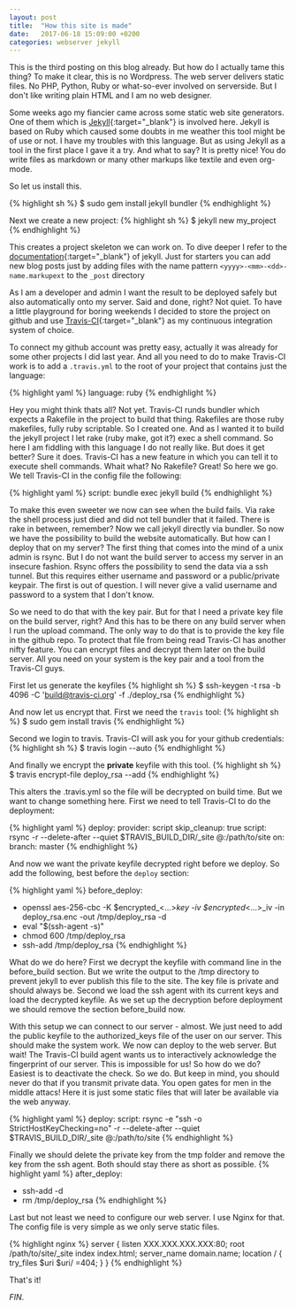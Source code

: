```yaml
---
layout: post
title:  "How this site is made"
date:   2017-06-18 15:09:00 +0200
categories: webserver jekyll
---
```

This is the third posting on this blog already. But how do I actually tame this thing? To make it clear, this is no Wordpress. The web server delivers static files. No PHP, Python, Ruby or what-so-ever involved on serverside. But I don't like writing plain HTML and I am no web designer.

Some weeks ago my fiancier came across some static web site generators. One of them which is [Jekyll][jekyll]{:target="_blank"} is involved here. Jekyll is based on Ruby which caused some doubts in me weather this tool might be of use or not. I have my troubles with this language. But as using Jekyll as a tool in the first place I gave it a try. And what to say? It is pretty nice! You do write files as markdown or many other markups like textile and even org-mode.

So let us install this.

{% highlight sh %}
$ sudo gem install jekyll bundler
{% endhighlight %}

Next we create a new  project:
{% highlight sh %}
$ jekyll new my_project
{% endhighlight %}

This creates a project skeleton we can work on. To dive deeper I refer to the [documentation][jekyll-doc]{:target="_blank"} of jekyll. Just for starters you can add new blog posts just by adding files with the name pattern `<yyyy>-<mm>-<dd>-name.markupext` to the `_post` directory

As I am a developer and admin I want the result to be deployed safely but also automatically onto my server. Said and done, right? Not quiet. To have a little playground for boring weekends I decided to store the project on github and use [Travis-CI][travis-ci]{:target="_blank"} as my continuous integration system of choice.

To connect my github account was pretty easy, actually it was already for some other projects I did last year. And all you need to do to make Travis-CI work is to add a `.travis.yml` to the root of your project that contains just the language:

{% highlight yaml %}
language: ruby
{% endhighlight %}

Hey you might think thats all? Not yet. Travis-CI runds bundler which expects a Rakefile in the project to build that thing. Rakefiles are those ruby makefiles, fully ruby scriptable. So I created one. And as I wanted it to build the jekyll project I let rake (ruby make, got it?) exec a shell command. So here I am fiddling with this language I do not really like. But does it get better? Sure it does. Travis-CI has a new feature in which you can tell it to execute shell commands. Whait what? No Rakefile? Great! So here we go. We tell Travis-CI in the config file the following:

{% highlight yaml %}
script: bundle exec jekyll build
{% endhighlight %}

To make this even sweeter we now can see when the build fails. Via rake the shell process just died and did not tell bundler that it failed. There is rake in between, remember? Now we call jekyll directly via bundler. So now we have the possibility to build the website automatically. But how can I deploy that on my server? The first thing that comes into the mind of a unix admin is rsync. But I do not want the build server to access my server in an insecure fashion. Rsync offers the possibility to send the data via a ssh tunnel. But this requires either username and password or a public/private keypair. The first is out of question. I will never give a valid username and password to a system that I don't know.

So we need to do that with the key pair. But for that I need a private key file on the build server, right? And this has to be there on any build server when I run the upload command. The only way to do that is to provide the key file in the github repo. To protect that file from being read Travis-CI has another nifty feature. You can encrypt files and decrypt them later on the build server. All you need on your system is the key pair and a tool from the Travis-CI guys.

First let us generate the keyfiles
{% highlight sh %}
$ ssh-keygen -t rsa -b 4096 -C 'build@travis-ci.org' -f ./deploy_rsa
{% endhighlight %}

And now let us encrypt that. First we need the `travis` tool:
{% highlight sh %}
$ sudo gem install travis
{% endhighlight %}

Second we login to travis. Travis-CI will ask you for your github credentials:
{% highlight sh %}
$ travis login --auto
{% endhighlight %}

And finally we encrypt the **private** keyfile with this tool.
{% highlight sh %}
$ travis encrypt-file deploy_rsa --add
{% endhighlight %}

This alters the .travis.yml so the file will be decrypted on build time. But we want to change something here. First we need to tell Travis-CI to do the deployment:

{% highlight yaml %}
deploy:
  provider: script
  skip_cleanup: true
  script: rsync -r --delete-after --quiet $TRAVIS_BUILD_DIR/_site <username>@<domain>:/path/to/site
  on:
    branch: master
{% endhighlight %}

And now we want the private keyfile decrypted right before we deploy. So add the following, best before the `deploy` section:

{% highlight yaml %}
before_deploy:
- openssl aes-256-cbc -K $encrypted_<...>_key -iv $encrypted_<...>_iv -in deploy_rsa.enc -out /tmp/deploy_rsa -d
- eval "$(ssh-agent -s)"
- chmod 600 /tmp/deploy_rsa
- ssh-add /tmp/deploy_rsa
{% endhighlight %}

What do we do here? First we decrypt the keyfile with command line in the before_build section. But we write the output to the /tmp directory to prevent jekyll to ever publish this file to the site. The key file is private and should always be. Second we load the ssh agent with its current keys and load the decrypted keyfile. As we set up the decryption before deployment we should remove the section before_build now.

With this setup we can connect to our server - almost. We just need to add the public keyfile to the authorized_keys file of the user on our server. This should make the system work. We now can deploy to the web server. But wait! The Travis-CI build agent wants us to interactively acknowledge the fingerprint of our server. This is impossible for us! So how do we do? Easiest is to deactivate the check. So we do. But keep in mind, you should never do that if you transmit private data. You open gates for men in the middle attacs! Here it is just some static files that will later be available via the web anyway.

{% highlight yaml %}
deploy:
 script: rsync -e "ssh -o StrictHostKeyChecking=no" -r --delete-after --quiet $TRAVIS_BUILD_DIR/_site <username>@<domain>:/path/to/site
 {% endhighlight %}

Finally we should delete the private key from the tmp folder and remove the key from the ssh agent. Both should stay there as short as possible.
{% highlight yaml %}
after_deploy:
- ssh-add -d
- rm /tmp/deploy_rsa
 {% endhighlight %}

 Last but not least we need to configure our web server. I use Nginx for that. The config file is very simple as we only serve static files.

 {% highlight nginx %}
server {
        listen XXX.XXX.XXX.XXX:80;
        root /path/to/site/_site
        index index.html;
        server_name domain.name;
        location / {
                try_files $uri $uri/ =404;
        }
}
{% endhighlight %}

That's it!

_FIN_.

[jekyll]: https://jekyllrb.com
[jekyll-doc]: https://jekyllrb.com/docs/home/
[travis-ci]: https://travis-ci.org
[travis-doc]: https://docs.travis-ci.com

